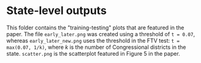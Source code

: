 # State-level outputs
This folder contains the "training-testing" plots that are featured in the paper. The file `early_later.png` was created using a threshold of `t = 0.07`, whereas `early_later_new.png` uses the threshold in the FTV test: `t = max(0.07, 1/k)`, where _k_ is the number of Congressional districts in the state. `scatter.png` is the scatterplot featured in Figure 5 in the paper.
